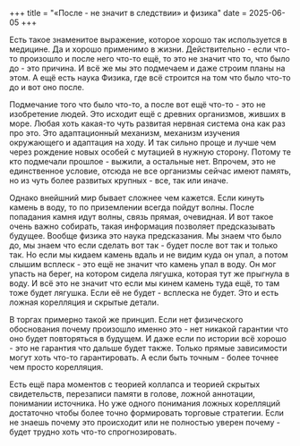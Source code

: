 +++
title = "«После - не значит в следствии» и физика"
date = 2025-06-05
+++

Есть такое знаменитое выражение, которое хорошо так используется в медицине. Да и хорошо применимо в жизни. Действительно - если что-то произошло и после него что-то ещё, то это не значит что то, что было до - это причина. И всё же мы это подмечаем и даже строим планы на этом. А ещё есть наука Физика, где всё строится на том что было что-то до и вот оно после.

Подмечание того что было что-то, а после вот ещё что-то - это не изобретение людей. Это исходит ещё с древних организмов, живших в море. Любая хоть какая-то чуть развитая нервная система она как раз про это. Это адаптационный механизм, механизм изучения окружающего и адаптация на ходу. И так сильно проще и лучше чем через рождение новых особей с мутацией в нужную сторону. Потому те кто подмечали прошлое - выжили, а остальные нет. Впрочем, это не единственное условие, отсюда не все организмы сейчас имеют память, но из чуть более развитых крупных - все, так или иначе.

Однако внейшний мир бывает сложнее чем кажется. Если кинуть камень в воду, то по приземлении всегда пойдут волны. После попадания камня идут волны, связь прямая, очевидная. И вот такое очень важно собирать, такая информация позволяет предсказывать будущее. Вообще физика это наука предсказания. Мы знаем что было до, мы знаем что если сделать вот так - будет после вот так и только так. Но если мы кидаем камень вдаль и не видим куда он упал, а потом слышим всплеск - это ещё не значит что камень упал в воду. Он мог упасть на берег, на котором сидела лягушка, которая тут же прыгнула в воду. И всё это не значит что если мы кинем камень туда ещё, то там тоже будет лягушка. Если её не будет - всплеска не будет. Это и есть ложная корелляция и скрытые детали.

В торгах примерно такой же принцип. Если нет физического обоснования почему произошло именно это - нет никакой гарантии что оно будет повторяться в будущем. И даже если по истории всё хорошо - это не гарантия что дальше будет также. Только прямые зависимости могут хоть что-то гарантировать. А если быть точным - более точнее чем просто корелляция.

Есть ещё пара моментов с теорией коллапса и теорией скрытых свидетельств, перезаписи памяти в голове, ложной аннотации, понимании источника. Но уже одного понимания ложных корелляций достаточно чтобы более точно формировать торговые стратегии. Если не знаешь почему это происходит или не полностью уверен почему - будет трудно хоть что-то спрогнозировать.